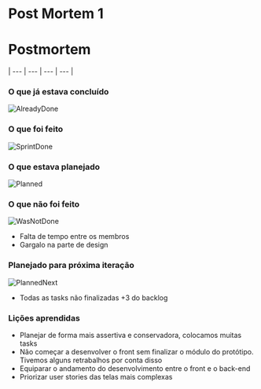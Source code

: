 # Post Mortem 1

# **Postmortem**

| --- | --- | --- | --- |

### **O que já estava concluído**

![AlreadyDone](Postmortem1/AlreadyDone.png)

### **O que foi feito**

![SprintDone](Postmortem1/SprintDone.png)

### **O que estava planejado**

![Planned](Postmortem1/Planned.png)

### **O que não foi feito**

![WasNotDone](Postmortem1/WasNotDone.png)

- Falta de tempo entre os membros
- Gargalo na parte de design

### **Planejado para próxima iteração**

![PlannedNext](Postmortem1/PlannedNext.png)

- Todas as tasks não finalizadas +3 do backlog

### **Lições aprendidas**

- Planejar de forma mais assertiva e conservadora, colocamos muitas tasks
- Não começar a desenvolver o front sem finalizar o módulo do protótipo. Tivemos alguns retrabalhos por conta disso
- Equiparar o andamento do desenvolvimento entre o front e o back-end
- Priorizar user stories das telas mais complexas